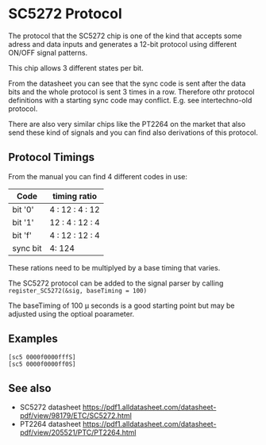 # SC5272 Protocol

The protocol that the SC5272 chip is one of the kind that accepts some adress and data inputs and generates a 12-bit protocol
using different ON/OFF signal patterns.

This chip allows 3 different states per bit.

From the datasheet you can see that the sync code is sent after the data bits and the whole protocol is sent 3 times in a row.
Therefore othr protocol definitions with a starting sync code may conflict. E.g. see intertechno-old protocol. 

There are also very similar chips like the PT2264 on the market that also send these kind of signals and you can find also derivations of this protocol.

## Protocol Timings

From the manual you can find 4 different codes in use:

| Code     | timing ratio    |
| -------- | --------------- |
| bit '0'  | 4 : 12 : 4 : 12 |
| bit '1'  | 12 : 4 : 12 : 4 |
| bit 'f'  | 4 : 12 : 12 : 4 |
| sync bit | 4: 124          |

These rations need to be multiplyed by a base timing that varies.

The SC5272 protocol can be added to the signal parser by calling `register_SC5272(&sig, baseTiming = 100)`

The baseTiming of 100 µ seconds is a good starting point but may be adjusted using the optioal poarameter.

## Examples

    [sc5 0000f0000fffS]
    [sc5 0000f0000ff0S]


## See also

* SC5272 datasheet <https://pdf1.alldatasheet.com/datasheet-pdf/view/98179/ETC/SC5272.html>
* PT2264 datasheet <https://pdf1.alldatasheet.com/datasheet-pdf/view/205521/PTC/PT2264.html>


